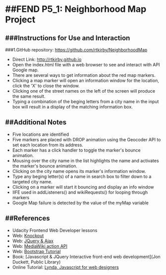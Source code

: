 ##FEND P5_1: Neighborhood Map Project
=====================================
###Instructions for Use and Interaction
---------------------------------------
###1.GitHub repository:
https://github.com/rtkirby/NeighborhoodMap
* Direct Link: http://rtkirby.github.io
* Open the index.html file with a web browser to see and interact with API Google map.
* There are several ways to get information about the red map markers.
* Clicking a map marker will open an information window for the location, click the 'X' to close the window.
* Clicking one of the street names on the left of the screen will produce the same result.
* Typing a combination of the beging letters from a city name in the input box will result in a display of the matching information box.

##Additional Notes
------------------
* Five locations are identified
* Five markers are placed with DROP animation using the Geocoder API to set each location from its address.
* Each marker has a click handler to toggle the marker's bounce animation.
* Mousing over the city name in the list highlights the name and activates the marker's bounce animation.
* Clicking on the city name opens its marker's information window.
* Type any beging letter(s) of a name in search box to filter down to a targeted city name.
* Clicking on a marker will start it bouncing and display an info window
* IIFE used in addListeners() and wikiRequests() for looping through markers
* Google Map failure is detected by the value of the myMap variable

##References
------------
* Udacity Frontend Web Developer lessons
* Web: [Knockout](http://knockoutjs.com)
* Web: [JQuery & Ajax](http://api.jquery.com/jquery.ajax/)
* Web: [MediaWiki action API](https://www.mediawiki.org/wiki/API%3aMain_page)
* Web: [Bootstrap Tutorial](http://www.w3schools.com/bootstrap/)
* Book: [Javascript & JQuery Interactive front-end web development](Jon Duckett, Public Library)
* Online Tutorial: [Lynda, Javascript for web designers](Lynda.com)
